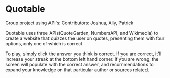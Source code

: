 # Quotable

Group project using API's: Contributors: Joshua, Ally, Patrick

Quotable uses three APIs(QuoteGarden, NumbersAPI, and Wikimedia) to create a website that quizzes the user on quotes, presenting them with four options, only one of which is correct.

To play, simply click the answer you think is correct. If you are correct, it'll increase your streak at the bottom left hand corner. If you are wrong, the screen will populate with the correct answer, and recommendations to expand your knowledge on that particular author or sources related.
